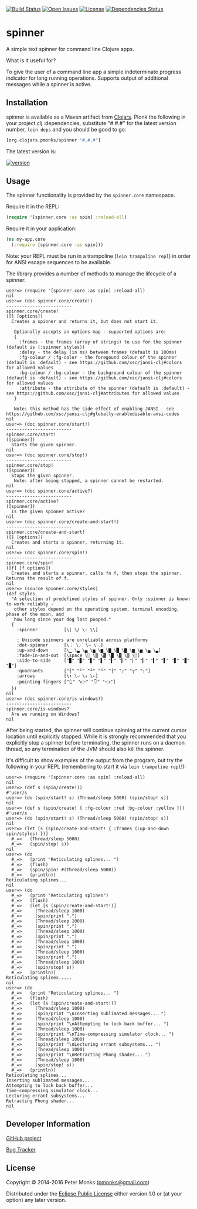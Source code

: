 [![Build Status](https://travis-ci.org/pmonks/spinner.svg?branch=master)](https://travis-ci.org/pmonks/spinner)
[![Open Issues](https://img.shields.io/github/issues/pmonks/spinner.svg)](https://github.com/pmonks/spinner/issues)
[![License](https://img.shields.io/github/license/pmonks/spinner.svg)](https://github.com/pmonks/spinner/blob/master/LICENSE)
[![Dependencies Status](http://jarkeeper.com/pmonks/spinner/status.svg)](http://jarkeeper.com/pmonks/spinner)

# spinner

A simple text spinner for command line Clojure apps.

What is it useful for?

To give the user of a command line app a simple indeterminate progress indicator for long running operations.
Supports output of additional messages while a spinner is active.

## Installation

spinner is available as a Maven artifact from [Clojars](https://clojars.org/org.clojars.pmonks/spinner).
Plonk the following in your project.clj :dependencies, substitute "#.#.#" for the latest version number,
`lein deps` and you should be good to go:

```clojure
[org.clojars.pmonks/spinner "#.#.#"]
```

The latest version is:

[![version](https://clojars.org/org.clojars.pmonks/spinner/latest-version.svg)](https://clojars.org/org.clojars.pmonks/spinner)

## Usage

The spinner functionality is provided by the `spinner.core` namespace.

Require it in the REPL:

```clojure
(require '[spinner.core :as spin] :reload-all)
```

Require it in your application:

```clojure
(ns my-app.core
  (:require [spinner.core :as spin]))
```

Note: your REPL must be run in a trampoline (`lein trampoline repl`) in order for ANSI escape sequences to be available.

The library provides a number of methods to manage the lifecycle of a spinner:

```
user=> (require '[spinner.core :as spin] :reload-all)
nil
user=> (doc spinner.core/create!)
-------------------------
spinner.core/create!
([] [options])
  Creates a spinner and returns it, but does not start it.

   Optionally accepts an options map - supported options are:
   {
     :frames - the frames (array of strings) to use for the spinner (default is (:spinner styles))
     :delay - the delay (in ms) between frames (default is 100ms)
     :fg-colour / :fg-color - the foregound colour of the spinner (default is :default) - see https://github.com/xsc/jansi-clj#colors for allowed values
     :bg-colour / :bg-colour - the background colour of the spinner (default is :default) - see https://github.com/xsc/jansi-clj#colors for allowed values
     :attribute - the attribute of the spinner (default is :default) - see https://github.com/xsc/jansi-clj#attributes for allowed values
   }

   Note: this method has the side effect of enabling JANSI - see https://github.com/xsc/jansi-clj#globally-enabledisable-ansi-codes
nil
user=> (doc spinner.core/start!)
-------------------------
spinner.core/start!
([spinner])
  Starts the given spinner.
nil
user=> (doc spinner.core/stop!)
-------------------------
spinner.core/stop!
([spinner])
  Stops the given spinner.
   Note: after being stopped, a spinner cannot be restarted.
nil
user=> (doc spinner.core/active?)
-------------------------
spinner.core/active?
([spinner])
  Is the given spinner active?
nil
user=> (doc spinner.core/create-and-start!)
-------------------------
spinner.core/create-and-start!
([] [options])
  Creates and starts a spinner, returning it.
nil
user=> (doc spinner.core/spin!)
-------------------------
spinner.core/spin!
([f] [f options])
  Creates and starts a spinner, calls fn f, then stops the spinner. Returns the result of f.
nil
user=> (source spinner.core/styles)
(def styles
  "A selection of predefined styles of spinner. Only :spinner is known to work reliably -
   other styles depend on the operating system, terminal encoding, phase of the moon, and
   how long since your dog last pooped."
  {
    :spinner          [\| \/ \- \\]

    ; Unicode spinners are unreliable across platforms
    :dot-spinner      [\⋮ \⋰ \⋯ \⋱]
    :up-and-down      [\▁ \▃ \▄ \▅ \▆ \▇ \█ \▇ \▆ \▅ \▄ \▃]
    :fade-in-and-out  [\space \░ \▒ \▓ \█ \▓ \▒ \░]
    :side-to-side     ["▉" "▊" "▋" "▌" "▍" "▎" "▏" "▎" "▍" "▌" "▋" "▊" "▉"]
    :quadrants        ["┤" "┘" "┴" "└" "├" "┌" "┬" "┐"]
    :arrows           [\↑ \→ \↓ \←]
    :pointing-fingers ["👆" "👉" "👇" "👈"]
  })
nil
user=> (doc spinner.core/is-windows?)
-------------------------
spinner.core/is-windows?
  Are we running on Windows?
nil
```

After being started, the spinner will continue spinning at the current cursor location until explicitly stopped.
While it is strongly recommended that you explicitly stop a spinner before terminating, the spinner runs on a
daemon thread, so any termination of the JVM should also kill the spinner.

It's difficult to show examples of the output from the program, but try the following in your REPL (remembering to start it via `lein trampoline repl`!):

```
user=> (require '[spinner.core :as spin] :reload-all)
nil
user=> (def s (spin/create!))
#'user/s
user=> (do (spin/start! s) (Thread/sleep 5000) (spin/stop! s))
nil
user=> (def s (spin/create! { :fg-colour :red :bg-colour :yellow }))
#'user/s
user=> (do (spin/start! s) (Thread/sleep 5000) (spin/stop! s))
nil
user=> (let [s (spin/create-and-start! { :frames (:up-and-down spin/styles) })]
  #_=>   (Thread/sleep 5000)
  #_=>   (spin/stop! s))
nil
user=> (do
  #_=>   (print "Reticulating splines... ")
  #_=>   (flush)
  #_=>   (spin/spin! #(Thread/sleep 5000))
  #_=>   (println))
Reticulating splines...
nil
user=> (do
  #_=>   (print "Reticulating splines")
  #_=>   (flush)
  #_=>   (let [s (spin/create-and-start!)]
  #_=>     (Thread/sleep 1000)
  #_=>     (spin/print ".")
  #_=>     (Thread/sleep 1000)
  #_=>     (spin/print ".")
  #_=>     (Thread/sleep 1000)
  #_=>     (spin/print ".")
  #_=>     (Thread/sleep 1000)
  #_=>     (spin/print ".")
  #_=>     (Thread/sleep 1000)
  #_=>     (spin/print ".")
  #_=>     (Thread/sleep 1000)
  #_=>     (spin/stop! s))
  #_=>   (println))
Reticulating splines.....
nil
user=> (do
  #_=>   (print "Reticulating splines... ")
  #_=>   (flush)
  #_=>   (let [s (spin/create-and-start!)]
  #_=>     (Thread/sleep 1000)
  #_=>     (spin/print "\nInserting sublimated messages... ")
  #_=>     (Thread/sleep 1000)
  #_=>     (spin/print "\nAttempting to lock back buffer... ")
  #_=>     (Thread/sleep 1000)
  #_=>     (spin/print "\nTime-compressing simulator clock... ")
  #_=>     (Thread/sleep 1000)
  #_=>     (spin/print "\nLecturing errant subsystems... ")
  #_=>     (Thread/sleep 1000)
  #_=>     (spin/print "\nRetracting Phong shader... ")
  #_=>     (Thread/sleep 1000)
  #_=>     (spin/stop! s))
  #_=>   (println))
Reticulating splines...
Inserting sublimated messages...
Attempting to lock back buffer...
Time-compressing simulator clock...
Lecturing errant subsystems...
Retracting Phong shader...
nil
```

## Developer Information

[GitHub project](https://github.com/pmonks/spinner)

[Bug Tracker](https://github.com/pmonks/spinner/issues)

## License

Copyright © 2014-2016 Peter Monks (pmonks@gmail.com)

Distributed under the [Eclipse Public License](http://www.eclipse.org/legal/epl-v10.html) either version 1.0 or (at your option) any later version.
